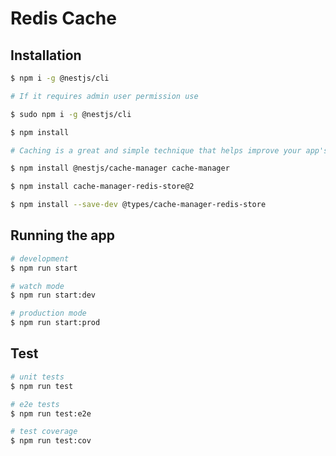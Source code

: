 # Redis Cache

## Installation

```bash
$ npm i -g @nestjs/cli

# If it requires admin user permission use

$ sudo npm i -g @nestjs/cli

$ npm install

# Caching is a great and simple technique that helps improve your app's performance

$ npm install @nestjs/cache-manager cache-manager

$ npm install cache-manager-redis-store@2

$ npm install --save-dev @types/cache-manager-redis-store

```

## Running the app

```bash
# development
$ npm run start

# watch mode
$ npm run start:dev

# production mode
$ npm run start:prod
```

## Test

```bash
# unit tests
$ npm run test

# e2e tests
$ npm run test:e2e

# test coverage
$ npm run test:cov
```

